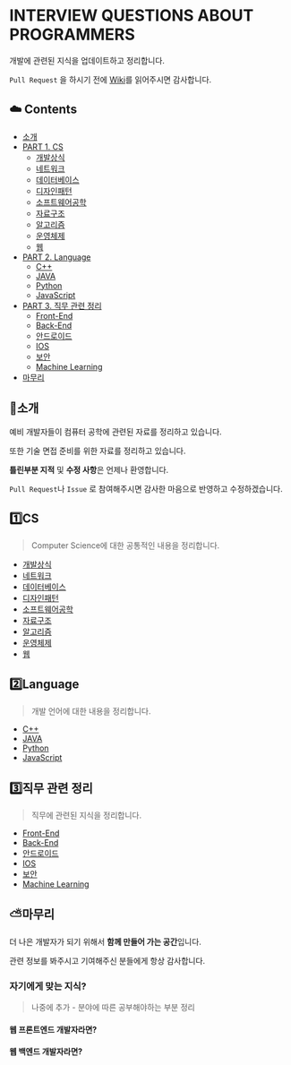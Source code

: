 # INTERVIEW QUESTIONS ABOUT PROGRAMMERS
개발에 관련된 지식을 업데이트하고 정리합니다.



`Pull Request` 을 하시기 전에 [Wiki](https://github.com/KNU-CS-Study/Tech-Interview/wiki)를 읽어주시면 감사합니다.



## :cloud: Contents

* [소개](https://github.com/KNU-CS-Study/Tech-Interview#소개)
* [PART 1. CS](https://github.com/KNU-CS-Study/Tech-Interview#CS)
  * [개발상식](./개발상식/README.md)
  * [네트워크](./네트워크/README.md)
  * [데이터베이스](./데이터베이스/README.md)
  * [디자인패턴](./디자인패턴/README.md)
  * [소프트웨어공학](./소프트웨어공학/README.md)
  * [자료구조](./자료구조/README.md)
  * [알고리즘](./알고리즘/README.md)
  * [운영체제](./운영체제/README.md)
  * [웹](./웹/README.md)
* [PART 2. Language](https://github.com/KNU-CS-Study/Tech-Interview#Language)
  * [C++](./C++/README.md)
  * [JAVA](./JAVA/README.md)
  * [Python](./Python/README.md)
  * [JavaScript](./JavaScript/README.md)
* [PART 3. 직무 관련 정리](https://github.com/KNU-CS-Study/Tech-Interview#직무-관련-정리)
  * [Front-End](./Front-End/README.md)
  * [Back-End](./Back-End/README.md)
  * [안드로이드](./안드로이드/README.md)
  * [IOS](./IOS/README.md)
  * [보안](./보안/README.md)
  * [Machine Learning](./MachineLearning/README.md)
* [마무리](https://github.com/KNU-CS-Study/Tech-Interview#마무리)



## :rainbow:소개

예비 개발자들이 컴퓨터 공학에 관련된 자료를 정리하고 있습니다.

또한 기술 면접 준비를 위한 자료를 정리하고 있습니다.

**틀린부분 지적** 및 **수정 사항**은 언제나 환영합니다.

 `Pull Request`나 `Issue` 로 참여해주시면 감사한 마음으로 반영하고 수정하겠습니다.



## :one:CS

> Computer Science에 대한 공통적인 내용을 정리합니다.

* [개발상식](./개발상식/README.md)
* [네트워크](./네트워크/README.md)
* [데이터베이스](./데이터베이스/README.md)
* [디자인패턴](./디자인패턴/READMD.md)
* [소프트웨어공학](./소프트웨어공학/README.md)
* [자료구조](./자료구조/README.md)
* [알고리즘](./알고리즘/README.md)
* [운영체제](./운영체제/README.md)
* [웹](./웹/README.md)



## :two:Language

> 개발 언어에 대한 내용을 정리합니다.

* [C++](./C++/README.md)
* [JAVA](./JAVA/README.md)
* [Python](./Python/README.md)
* [JavaScript](./JavaScript/README.md)



## :three:직무 관련 정리

> 직무에 관련된 지식을 정리합니다.

* [Front-End](./Front-End/README.md)
* [Back-End](./Back-End/README.md)
* [안드로이드](./안드로이드/README.md)
* [IOS](./IOS/README.md)
* [보안](./보안/README.md)
* [Machine Learning](./MachineLearning/README.md)



## :partly_sunny:마무리

더 나은 개발자가 되기 위해서 **함께 만들어 가는 공간**입니다.

관련 정보를 봐주시고 기여해주신 분들에게 항상 감사합니다.



### 자기에게 맞는 지식?

> 나중에 추가 - 분야에 따른 공부해야하는 부분 정리

#### 웹 프론트엔드 개발자라면?



#### 웹 백엔드 개발자라면?

